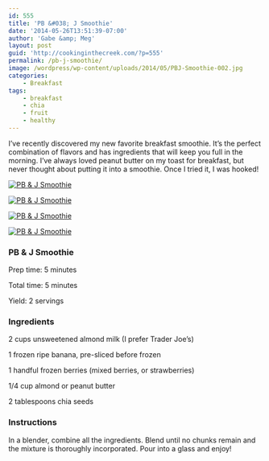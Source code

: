 ```yaml
---
id: 555
title: 'PB &#038; J Smoothie'
date: '2014-05-26T13:51:39-07:00'
author: 'Gabe &amp; Meg'
layout: post
guid: 'http://cookinginthecreek.com/?p=555'
permalink: /pb-j-smoothie/
image: /wordpress/wp-content/uploads/2014/05/PBJ-Smoothie-002.jpg
categories:
    - Breakfast
tags:
    - breakfast
    - chia
    - fruit
    - healthy
---
```


I’ve recently discovered my new favorite breakfast smoothie. It’s the perfect combination of flavors and has ingredients that will keep you full in the morning. I’ve always loved peanut butter on my toast for breakfast, but never thought about putting it into a smoothie. Once I tried it, I was hooked!


[![PB & J Smoothie](http://cookinginthecreek.com/wordpress/wp-content/uploads/2014/05/PBJ-Smoothie-001-1024x682.jpg)](http://cookinginthecreek.com/wordpress/wp-content/uploads/2014/05/PBJ-Smoothie-001.jpg)

[![PB & J Smoothie](http://cookinginthecreek.com/wordpress/wp-content/uploads/2014/05/PBJ-Smoothie-002-1024x681.jpg)](http://cookinginthecreek.com/wordpress/wp-content/uploads/2014/05/PBJ-Smoothie-002.jpg)

[![PB & J Smoothie](http://cookinginthecreek.com/wordpress/wp-content/uploads/2014/05/PBJ-Smoothie-003-1024x681.jpg)](http://cookinginthecreek.com/wordpress/wp-content/uploads/2014/05/PBJ-Smoothie-003.jpg)

[![PB & J Smoothie](http://cookinginthecreek.com/wordpress/wp-content/uploads/2014/05/PBJ-Smoothie-004-1024x682.jpg)](http://cookinginthecreek.com/wordpress/wp-content/uploads/2014/05/PBJ-Smoothie-004.jpg)

### PB &amp; J Smoothie

Prep time: 5 minutes

Total time: 5 minutes

Yield: 2 servings

### Ingredients

2 cups unsweetened almond milk (I prefer Trader Joe’s)

1 frozen ripe banana, pre-sliced before frozen

1 handful frozen berries (mixed berries, or strawberries)

1/4 cup almond or peanut butter

2 tablespoons chia seeds

### Instructions

In a blender, combine all the ingredients. Blend until no chunks remain and the mixture is thoroughly incorporated. Pour into a glass and enjoy!